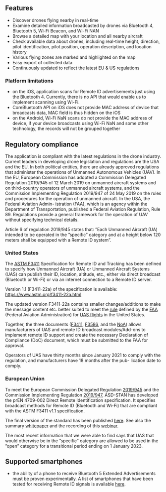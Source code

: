 
## Features

- Discover drones flying nearby in real-time
- Examine detailed information broadcasted by drones via Bluetooth 4, Bluetooth 5, Wi-Fi Beacon, and Wi-Fi NAN
- Browse a detailed map with your location and all nearby aircraft
- Check available data about drones, including real-time height, direction, pilot identification, pilot position, operation description, and location history
- Various flying zones are marked and highlighted on the map
- Easy export of collected data
- Continuously updated to reflect the latest EU & US regulations

### Platform limitations
- on the iOS, application scans for Remote ID advertisements just using the Bluetooth 4. Currently, there is no API that would enable us to implement scanning using Wi-Fi.
-  CoreBluetooth API on iOS does not provide MAC address of device that broadcasts data, MAC field is thus hidden on the iOS
-  on the Android, Wi-Fi NaN scans do not provide the MAC address of device, if your device broadcasts using Wi-Fi NaN and some other technology, the records will not be grouped together

## Regulatory compliance

The application is compliant with the latest regulations in the drone industry.
Current leaders in developing drone legislation and regulations are the USA and the EU. In both political entities, there are already approved regulations that administer the operations of Unmanned Autonomous Vehicles (UAV). In the EU, European Commission has adopted a Commission Delegated Regulation 2019/945 of 12 March 2019 on unmanned aircraft systems and on third-country operators of unmanned aircraft systems, and the Commission Implementing Regulation 2019/947 of 24 May 2019 on the rules and procedures for the operation of unmanned aircraft. In the USA, the Federal Aviation Admin- istration (FAA), which is an agency within the Department of Transportation, published a Federal Aviation Regulation, Rule 89. Regulations provide a general framework for the operation of UAV without specifying technical details. 

Article 6 of regulation 2019/945 states that: ”Each Unmanned Aircraft (UA) intended to be operated in the ”specific” category and at a height below 120 meters shall be equipped with a Remote ID system”.

### United States

The [ASTM F3411](https://www.astm.org/Standards/F3411.htm) Specification for Remote ID and Tracking has been defined to specify how Unmanned Aircraft (UA) or Unmanned Aircraft Systems (UAS) can publish their ID, location, altitude, etc., either via direct broadcast (Bluetooth or Wi-Fi) or via an internet connection to a Remote ID server.

Version 1.1 (F3411-22a) of the specification is available: https://www.astm.org/f3411-22a.html

The updated version F3411-22a contains smaller changes/additions to make the message content etc. better suited to meet the [rule](https://www.regulations.gov/document/FAA-2019-1100-53264) defined by the [FAA](https://www.faa.gov/uas/getting_started/remote_id/) (Federal Aviation Administration) for [UAS flights](https://www.faa.gov/uas/commercial_operators/operations_over_people/) in the United States.

Together, the three documents ([F3411](https://www.astm.org/f3411-22a.html), [F3586](https://www.astm.org/f3586-22.html), and the [NoA](https://www.federalregister.gov/documents/2022/08/11/2022-16997/accepted-means-of-compliance-remote-identification-of-unmanned-aircraft)) allows manufacturers of UAS and remote ID broadcast modules/Add-ons to implement remote ID support and create the necessary Declaration of Compliance (DoC) document, which must be submitted to the FAA for approval.

Operators of UAS have thirty months since January 2021 to comply with the regulation, and manufacturers have 18 months after the pub- lication date to comply.

### European Union

To meet the European Commission Delegated Regulation [2019/945](https://eur-lex.europa.eu/eli/reg_del/2019/945/2020-08-09) and the Commission Implementing Regulation [2019/947](https://eur-lex.europa.eu/eli/reg_impl/2019/947/2021-08-05), ASD-STAN has developed the prEN 4709-002 Direct Remote Identification specification.
It specifies broadcast methods for Remote ID (Bluetooth and Wi-Fi) that are compliant with the ASTM F3411 v1.1 specification.

The final version of the standard has been published [here](http://asd-stan.org/downloads/asd-stan-pren-4709-002-p1/).
See also the summary [whitepaper](https://asd-stan.org/wp-content/uploads/ASD-STAN_DRI_Introduction_to_the_European_digital_RID_UAS_Standard.pdf) and the recording of this [webinar](https://www.cencenelec.eu/news-and-events/events/2021-02-09-european-workshop-on-uas-direct-remote-identification/).

The most recent information that we were able to find says that UAS that would otherwise be in the ”specific” category are allowed to be used in the ”open” category for a transitional period ending on 1 January 2023.

## Supported smartphones

- the ability of a phone to receive Bluetooth 5 Extended Advertisements must be proven experimentally. A list of smartphones that have been tested for receiving Remote ID signals is available [here](https://github.com/opendroneid/receiver-android/blob/master/supported-smartphones.md).

